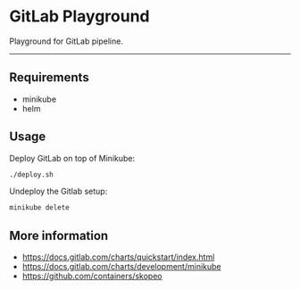 # GitLab Playground

Playground for GitLab pipeline.

---

## Requirements

- minikube
- helm

## Usage

Deploy GitLab on top of Minikube:
```bash
./deploy.sh
```

Undeploy the Gitlab setup:
```bash
minikube delete
```

## More information

- https://docs.gitlab.com/charts/quickstart/index.html
- https://docs.gitlab.com/charts/development/minikube
- https://github.com/containers/skopeo
